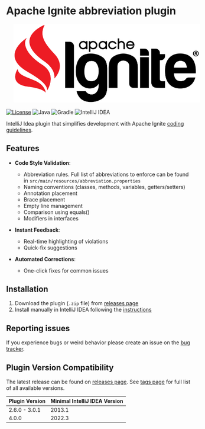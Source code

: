 # Apache Ignite abbreviation plugin

<a href="https://ignite.apache.org/"><img src="src/main/resources/META-INF/pluginIcon.svg" hspace="20"/></a>

[![License](https://img.shields.io/badge/License-Apache%202.0-blue.svg)](http://www.apache.org/licenses/LICENSE-2.0)
![Java](https://img.shields.io/badge/Java-17-orange?logo=openjdk)
![Gradle](https://img.shields.io/badge/Gradle-8.5+-blue?logo=gradle)
![IntelliJ IDEA](https://img.shields.io/badge/IntelliJ_IDEA-2022.3+-orange?logo=intellij-idea)

IntelliJ Idea plugin that simplifies development with Apache Ignite [coding guidelines](https://cwiki.apache.org/confluence/display/IGNITE/Coding+Guidelines).

## Features

- **Code Style Validation**:
  - Abbreviation rules. Full list of abbreviations to enforce can be found in `src/main/resources/abbreviation.properties`
  - Naming conventions (classes, methods, variables, getters/setters)
  - Annotation placement
  - Brace placement
  - Empty line management
  - Comparison using equals()
  - Modifiers in interfaces

- **Instant Feedback**:
    - Real-time highlighting of violations
    - Quick-fix suggestions

- **Automated Corrections**:
    - One-click fixes for common issues

## Installation

1) Download the plugin (`.zip` file) from [releases page](https://github.com/dspavlov/ignite-abbrev-plugin/releases)
2) Install manually in IntelliJ IDEA following the [instructions](https://www.jetbrains.com/help/idea/managing-plugins.html#install_plugin_from_disk)

## Reporting issues
If you experience bugs or weird behavior please create an issue on the [bug tracker](https://github.com/dspavlov/ignite-abbrev-plugin/issues).

## Plugin Version Compatibility
The latest release can be found on [releases page](https://github.com/dspavlov/ignite-abbrev-plugin/releases).
See [tags page](https://github.com/dspavlov/ignite-abbrev-plugin/tags) for full list of all available versions.

| Plugin Version | Minimal IntelliJ IDEA Version |
|----------------|-------------------------------|
| 2.6.0 - 3.0.1  | 2013.1                        |
| 4.0.0          | 2022.3                        |
